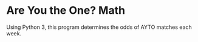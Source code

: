 # Are You the One? Math

Using Python 3, this program determines the odds of AYTO matches each week.



